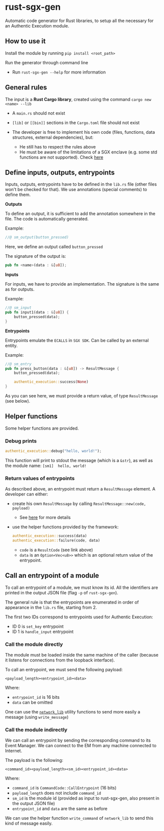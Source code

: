 # rust-sgx-gen

Automatic code generator for Rust libraries, to setup all the necessary for an Authentic Execution module.

## How to use it

Install the module by running `pip install <root_path>`

Run the generator through command line

- Run `rust-sgx-gen --help` for more information

## General rules

The input is a **Rust Cargo library**, created using the command `cargo new <name> --lib`

- A `main.rs` should not exist
- `[lib]` or `[[bin]]` sections in the `Cargo.toml` file should not exist

- The developer is free to implement his own code (files, functions, data structures, external dependencies), but:
  - He still has to respect the rules above
  - He must be aware of the limitations of a SGX enclave (e.g. some std functions are not supported). Check [here](https://edp.fortanix.com/docs/concepts/rust-std/)

## Define inputs, outputs, entrypoints

Inputs, outputs, entrypoints have to be defined in the `lib.rs` file (other files won't be checked for that). We use annotations (special comments) to define them.

**Outputs**

To define an output, it is sufficient to add the annotation somewhere in the file. The code is automatically generated.

Example:

```rust
//@ sm_output(button_pressed)
```

Here, we define an output called `button_pressed`

The signature of the output is:

```rust
pub fn <name>(data : &[u8]);
```

**Inputs**

For inputs, we have to provide an implementation. The signature is the same as for outputs.

Example:

```rust
//@ sm_input
pub fn input1(data : &[u8]) {
    button_pressed(data);
}
```

**Entrypoints**

Entrypoints emulate the `ECALLS` in `SGX SDK`. Can be called by an external entity.

Example:

```rust
//@ sm_entry
pub fn press_button(data : &[u8]) -> ResultMessage {
    button_pressed(data);

    authentic_execution::success(None)
}
```

As you can see here, we must provide a return value, of type `ResultMessage` (see below).

## Helper functions

Some helper functions are provided.

### Debug prints

```rust
authentic_execution::debug("hello, world!");
```

This function will print to stdout the message (which is a `&str`), as well as the module name: `[sm1]  hello, world!`

### Return values of entrypoints

As described above, an entrypoint must return a `ResultMessage` element. A developer can either:

- create his own `ResultMessage` by calling `ResultMessage::new(code, payload)`
  - See [here](https://github.com/gianlu33/rust-sgx-libs/blob/master/network_lib/src/result_message.rs) for more details

- use the helper functions provided by the framework:

  ```rust
  authentic_execution::success(data)
  authentic_execution::failure(code, data)
  ```

  - `code` is a `ResultCode` (see link above)
  - `data` is an `Option<Vec<u8>>` which is an optional return value of the entrypoint.

 ## Call an entrypoint of a module

To call an entrypoint of a module, we must know its id. All the identifiers are printed in the output JSON file (flag `-p` of `rust-sgx-gen`).

The general rule is that the entrypoints are enumerated in order of appearance in the `lib.rs` file, starting from 2.

The first two IDs correspond to entrypoints used for Authentic Execution:

- ID 0 is `set_key` entrypoint
- ID 1 is `handle_input` entrypoint

### Call the module directly

The module must be loaded inside the same machine of the caller (because it listens for connections from the loopback interface).

To call an entrypoint, we must send the following payload:

`<payload_length><entrypoint_id><data>`

Where:

- `entrypoint_id` is 16 bits
- `data` can be omitted

One can use the [`network_lib`](https://github.com/gianlu33/rust-sgx-libs/tree/master/network_lib) utility functions to send more easily a message (using `write_message`)

### Call the module indirectly

We can call an entrypoint by sending the corresponding command to its Event Manager. We can connect to the EM from any machine connected to Internet.

The payload is the following:

`<command_id><payload_length><sm_id><entrypoint_id><data>`

Where:

- `command_id` is `CommandCode::CallEntrypoint` (16 bits)
- `payload_length` does not include `command_id`
- `sm_id` is the module id (provided as input to rust-sgx-gen, also present in the output JSON file)
- `entrypoint_id` and `data` are the same as before

We can use the helper function `write_command` of `network_lib` to send this kind of message easily.
